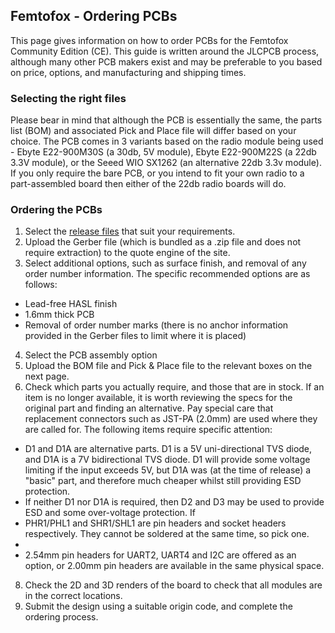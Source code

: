 ## Femtofox - Ordering PCBs

This page gives information on how to order PCBs for the Femtofox Community Edition (CE). This guide is written around the JLCPCB process, although many other PCB makers exist and may be preferable to you based on price, options, and manufacturing and shipping times.

### Selecting the right files
Please bear in mind that although the PCB is essentially the same, the parts list (BOM) and associated Pick and Place file will differ based on your choice.
The PCB comes in 3 variants based on the radio module being used - Ebyte E22-900M30S (a 30db, 5V module), Ebyte E22-900M22S (a 22db 3.3V module), or the Seeed WIO SX1262 (an alternative 22db 3.3v module).
If you only require the bare PCB, or you intend to fit your own radio to a part-assembled board then either of the 22db radio boards will do.

### Ordering the PCBs

 1. Select the [release files](tbc) that suit your requirements. 
 2. Upload the Gerber file (which is bundled as a .zip file and does not require extraction) to the quote engine of the site.
 3. Select additional options, such as surface finish, and removal of any order number information. The specific recommended options are as follows:
 - Lead-free HASL finish
 - 1.6mm thick PCB
 - Removal of order number marks (there is no anchor information provided in the Gerber files to limit where it is placed)
4. Select the PCB assembly option
5. Upload the BOM file and Pick & Place file to the relevant boxes on the next page.
6. Check which parts you actually require, and those that are in stock. If an item is no longer available, it is worth reviewing the specs for the original part and finding an alternative. Pay special care that replacement connectors such as JST-PA (2.0mm) are used where they are called for. The following items require specific attention:
 - D1 and D1A are alternative parts. D1 is a 5V uni-directional TVS diode, and D1A is a 7V bidirectional TVS diode. D1 will provide some voltage limiting if the input exceeds 5V, but D1A was (at the time of release) a "basic" part, and therefore much cheaper whilst still providing ESD protection.
 - If neither D1 nor D1A is required, then D2 and D3 may be used to provide ESD and some over-voltage protection. If 
 - PHR1/PHL1 and SHR1/SHL1 are pin headers and socket headers respectively. They cannot be soldered at the same time, so pick one.
 - 
 - 2.54mm pin headers for UART2, UART4 and I2C are offered as an option, or 2.00mm pin headers are available in the same physical space.
8. Check the 2D and 3D renders of the board to check that all modules are in the correct locations.
9. Submit the design using a suitable origin code, and complete the ordering process.


<!--stackedit_data:
eyJoaXN0b3J5IjpbMjg3NDYyMzgwLDkwMTkxMjkwNSw5MzI2Mz
kwNTQsLTY4MTE2MTIyNSwtMjEzNDUzMjcwOV19
-->